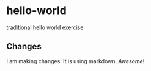 # hello-world
traditional hello world exercise

## Changes

I am making changes. It is using markdown. _Awesome!_
